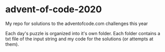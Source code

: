 # advent-of-code-2020
My repo for solutions to the adventofcode.com challenges this year

Each day's puzzle is organized into it's own folder.
Each folder contains a txt file of the input string and my code for the solutions (or attempts at them).
